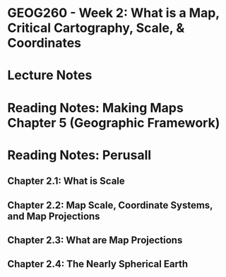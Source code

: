 # GEOG260 - Week 2: What is a Map, Critical Cartography, Scale, & Coordinates

# Lecture Notes

# Reading Notes: Making Maps Chapter 5 (Geographic Framework)

# Reading Notes: Perusall

## Chapter 2.1: What is Scale
## Chapter 2.2: Map Scale, Coordinate Systems, and Map Projections 
## Chapter 2.3: What are Map Projections
## Chapter 2.4: The Nearly Spherical Earth